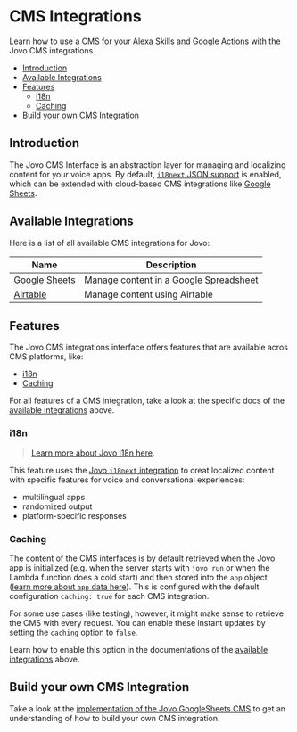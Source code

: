 # CMS Integrations

Learn how to use a CMS for your Alexa Skills and Google Actions with the Jovo CMS integrations.

- [Introduction](#introduction)
- [Available Integrations](#available-integrations)
- [Features](#features)
  - [i18n](#i18n)
  - [Caching](#caching)
- [Build your own CMS Integration](#build-your-own-cms-integration)

## Introduction

The Jovo CMS Interface is an abstraction layer for managing and localizing content for your voice apps. By default, [`i18next` JSON support](../../basic-concepts/output/i18n.md './output/i18n') is enabled, which can be extended with cloud-based CMS integrations like [Google Sheets](./google-sheets.md './cms/google-sheets').

## Available Integrations

Here is a list of all available CMS integrations for Jovo:

| Name                                                                    | Description                            |
| ----------------------------------------------------------------------- | -------------------------------------- |
| [Google Sheets](https://v3.jovo.tech/marketplace/jovo-cms-googlesheets) | Manage content in a Google Spreadsheet |
| [Airtable](https://v3.jovo.tech/marketplace/jovo-cms-airtable)          | Manage content using Airtable          |

## Features

The Jovo CMS integrations interface offers features that are available acros CMS platforms, like:

- [i18n](#i18n)
- [Caching](#caching)

For all features of a CMS integration, take a look at the specific docs of the [available integrations](#available-integrations) above.

### i18n

> [Learn more about Jovo i18n here](../../basic-concepts/output/i18n.md './output/i18n').

This feature uses the [Jovo `i18next` integration](https://v3.jovo.tech/marketplace/jovo-cms-i18next) to creat localized content with specific features for voice and conversational experiences:

- multilingual apps
- randomized output
- platform-specific responses

### Caching

The content of the CMS interfaces is by default retrieved when the Jovo app is initialized (e.g. when the server starts with `jovo run` or when the Lambda function does a cold start) and then stored into the `app` object ([learn more about `app` data here](../../basic-concepts/data#app-data './data#app-data')). This is configured with the default configuration `caching: true` for each CMS integration.

For some use cases (like testing), however, it might make sense to retrieve the CMS with every request. You can enable these instant updates by setting the `caching` option to `false`.

Learn how to enable this option in the documentations of the [available integrations](#available-integrations) above.

## Build your own CMS Integration

Take a look at the [implementation of the Jovo GoogleSheets CMS](https://github.com/jovotech/jovo-framework-nodejs/tree/master/jovo-integrations/jovo-cms-googlesheets/src) to get an understanding of how to build your own CMS integration.

<!--[metadata]: {"description": "Learn how to use a CMS for your Alexa Skills and Google Actions with the Jovo CMS integrations.",
"route": "cms" }-->
